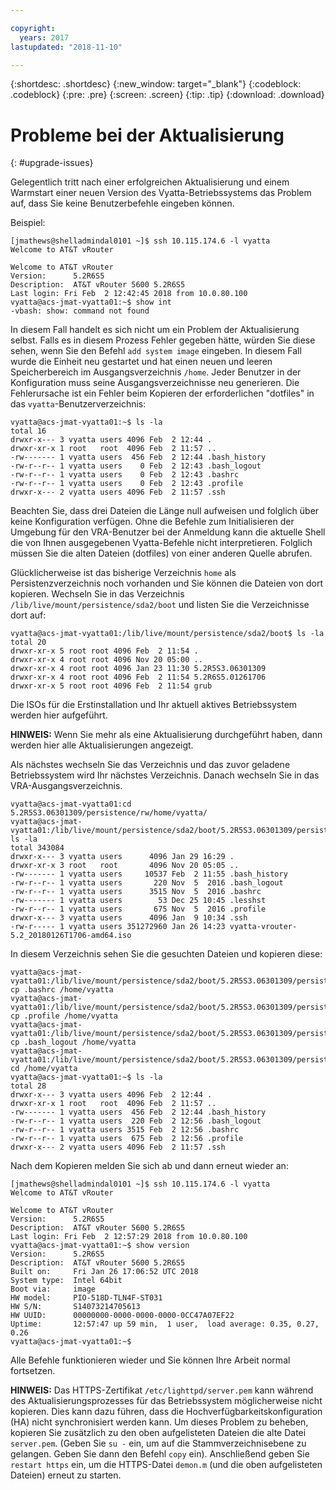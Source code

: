 ```yaml
---

copyright:
  years: 2017
lastupdated: "2018-11-10"

---
```


{:shortdesc: .shortdesc}
{:new_window: target="_blank"}
{:codeblock: .codeblock}
{:pre: .pre}
{:screen: .screen}
{:tip: .tip}
{:download: .download}

# Probleme bei der Aktualisierung
{: #upgrade-issues}

Gelegentlich tritt nach einer erfolgreichen Aktualisierung und einem Warmstart einer neuen Version des Vyatta-Betriebssystems das Problem auf, dass Sie keine Benutzerbefehle eingeben können.

Beispiel:

```
[jmathews@shelladmindal0101 ~]$ ssh 10.115.174.6 -l vyatta
Welcome to AT&T vRouter

Welcome to AT&T vRouter
Version:      5.2R6S5
Description:  AT&T vRouter 5600 5.2R6S5
Last login: Fri Feb  2 12:42:45 2018 from 10.0.80.100
vyatta@acs-jmat-vyatta01:~$ show int
-vbash: show: command not found
```

In diesem Fall handelt es sich nicht um ein Problem der Aktualisierung selbst. Falls es in diesem Prozess Fehler gegeben hätte, würden Sie diese sehen, wenn Sie den Befehl `add system image` eingeben. In diesem Fall wurde die Einheit neu gestartet und hat einen neuen und leeren Speicherbereich im Ausgangsverzeichnis `/home`. Jeder Benutzer in der Konfiguration muss seine Ausgangsverzeichnisse neu generieren. Die Fehlerursache ist ein Fehler beim Kopieren der erforderlichen "dotfiles" in das `vyatta`-Benutzerverzeichnis:

```
vyatta@acs-jmat-vyatta01:~$ ls -la
total 16
drwxr-x--- 3 vyatta users 4096 Feb  2 12:44 .
drwxr-xr-x 1 root   root  4096 Feb  2 11:57 ..
-rw------- 1 vyatta users  456 Feb  2 12:44 .bash_history
-rw-r--r-- 1 vyatta users    0 Feb  2 12:43 .bash_logout
-rw-r--r-- 1 vyatta users    0 Feb  2 12:43 .bashrc
-rw-r--r-- 1 vyatta users    0 Feb  2 12:43 .profile
drwxr-x--- 2 vyatta users 4096 Feb  2 11:57 .ssh
```

Beachten Sie, dass drei Dateien die Länge null aufweisen und folglich über keine Konfiguration verfügen. Ohne die Befehle zum Initialisieren der Umgebung für den VRA-Benutzer bei der Anmeldung kann die aktuelle Shell die von Ihnen ausgegebenen Vyatta-Befehle nicht interpretieren. Folglich müssen Sie die alten Dateien (dotfiles) von einer anderen Quelle abrufen.

Glücklicherweise ist das bisherige Verzeichnis `home` als Persistenzverzeichnis noch vorhanden und Sie können die Dateien von dort kopieren. Wechseln Sie in das Verzeichnis `/lib/live/mount/persistence/sda2/boot` und listen Sie die Verzeichnisse dort auf:

```
vyatta@acs-jmat-vyatta01:/lib/live/mount/persistence/sda2/boot$ ls -la
total 20
drwxr-xr-x 5 root root 4096 Feb  2 11:54 .
drwxr-xr-x 4 root root 4096 Nov 20 05:00 ..
drwxr-xr-x 4 root root 4096 Jan 23 11:30 5.2R5S3.06301309
drwxr-xr-x 4 root root 4096 Feb  2 11:54 5.2R6S5.01261706
drwxr-xr-x 5 root root 4096 Feb  2 11:54 grub
```

Die ISOs für die Erstinstallation und Ihr aktuell aktives Betriebssystem werden hier aufgeführt. 

**HINWEIS:** Wenn Sie mehr als eine Aktualisierung durchgeführt haben, dann werden hier alle Aktualisierungen angezeigt.

Als nächstes wechseln Sie das Verzeichnis und das zuvor geladene Betriebssystem wird Ihr nächstes Verzeichnis. Danach wechseln Sie in das VRA-Ausgangsverzeichnis.

```
vyatta@acs-jmat-vyatta01:cd 5.2R5S3.06301309/persistence/rw/home/vyatta/
vyatta@acs-jmat-vyatta01:/lib/live/mount/persistence/sda2/boot/5.2R5S3.06301309/persistence/rw/home/vyatta$ ls -la
total 343084
drwxr-x--- 3 vyatta users      4096 Jan 29 16:29 .
drwxr-xr-x 3 root   root       4096 Nov 20 05:05 ..
-rw------- 1 vyatta users     10537 Feb  2 11:55 .bash_history
-rw-r--r-- 1 vyatta users       220 Nov  5  2016 .bash_logout
-rw-r--r-- 1 vyatta users      3515 Nov  5  2016 .bashrc
-rw------- 1 vyatta users        53 Dec 25 10:45 .lesshst
-rw-r--r-- 1 vyatta users       675 Nov  5  2016 .profile
drwxr-x--- 3 vyatta users      4096 Jan  9 10:34 .ssh
-rw-r----- 1 vyatta users 351272960 Jan 26 14:23 vyatta-vrouter-5.2_20180126T1706-amd64.iso
```

In diesem Verzeichnis sehen Sie die gesuchten Dateien und kopieren diese:

```
vyatta@acs-jmat-vyatta01:/lib/live/mount/persistence/sda2/boot/5.2R5S3.06301309/persistence/rw/home/vyatta$ cp .bashrc /home/vyatta
vyatta@acs-jmat-vyatta01:/lib/live/mount/persistence/sda2/boot/5.2R5S3.06301309/persistence/rw/home/vyatta$ cp .profile /home/vyatta
vyatta@acs-jmat-vyatta01:/lib/live/mount/persistence/sda2/boot/5.2R5S3.06301309/persistence/rw/home/vyatta$ cp .bash_logout /home/vyatta
vyatta@acs-jmat-vyatta01:/lib/live/mount/persistence/sda2/boot/5.2R5S3.06301309/persistence/rw/home/vyatta$ cd /home/vyatta
vyatta@acs-jmat-vyatta01:~$ ls -la
total 28
drwxr-x--- 3 vyatta users 4096 Feb  2 12:44 .
drwxr-xr-x 1 root   root  4096 Feb  2 11:57 ..
-rw------- 1 vyatta users  456 Feb  2 12:44 .bash_history
-rw-r--r-- 1 vyatta users  220 Feb  2 12:56 .bash_logout
-rw-r--r-- 1 vyatta users 3515 Feb  2 12:56 .bashrc
-rw-r--r-- 1 vyatta users  675 Feb  2 12:56 .profile
drwxr-x--- 2 vyatta users 4096 Feb  2 11:57 .ssh
```

Nach dem Kopieren melden Sie sich ab und dann erneut wieder an:

```
[jmathews@shelladmindal0101 ~]$ ssh 10.115.174.6 -l vyatta
Welcome to AT&T vRouter

Welcome to AT&T vRouter
Version:      5.2R6S5
Description:  AT&T vRouter 5600 5.2R6S5
Last login: Fri Feb  2 12:57:29 2018 from 10.0.80.100
vyatta@acs-jmat-vyatta01:~$ show version
Version:      5.2R6S5
Description:  AT&T vRouter 5600 5.2R6S5
Built on:     Fri Jan 26 17:06:52 UTC 2018
System type:  Intel 64bit
Boot via:     image
HW model:     PIO-518D-TLN4F-ST031
HW S/N:       S14073214705613
HW UUID:      00000000-0000-0000-0000-0CC47A07EF22
Uptime:       12:57:47 up 59 min,  1 user,  load average: 0.35, 0.27, 0.26
vyatta@acs-jmat-vyatta01:~$
```
Alle Befehle funktionieren wieder und Sie können Ihre Arbeit normal fortsetzen.

**HINWEIS:** Das HTTPS-Zertifikat `/etc/lighttpd/server.pem` kann während des Aktualisierungsprozesses für das Betriebssystem möglicherweise nicht kopieren. Dies kann dazu führen, dass die Hochverfügbarkeitskonfiguration (HA) nicht synchronisiert werden kann. Um dieses Problem zu beheben, kopieren Sie zusätzlich zu den oben aufgelisteten Dateien die alte Datei `server.pem`. (Geben Sie `su -` ein, um auf die Stammverzeichnisebene zu gelangen. Geben Sie dann den Befehl `copy` ein). Anschließend geben Sie `restart https` ein, um die HTTPS-Datei `demon.m` (und die oben aufgelisteten Dateien) erneut zu starten.
